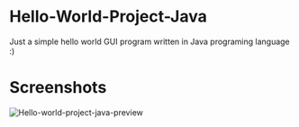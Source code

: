 # Hello-World-Project-Java
Just a simple hello world GUI program written in Java programing language :)
# Screenshots
![Hello-world-project-java-preview](https://user-images.githubusercontent.com/87214398/135782865-8f0069c0-4b93-4ca1-be39-98f9a9cac4e6.png)
